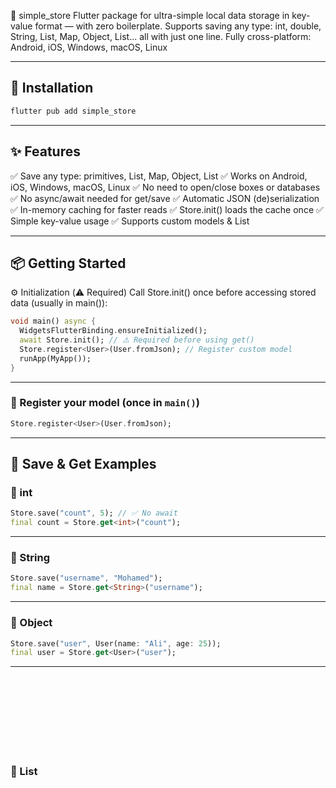 
🧠 simple_store
Flutter package for ultra-simple local data storage in key-value format — with zero boilerplate.
Supports saving any type: int, double, String, List, Map, Object, List<Object>... all with just one line.
Fully cross-platform: Android, iOS, Windows, macOS, Linux


---

## 🚀 Installation

```bash
flutter pub add simple_store
```

---

## ✨ Features
✅ Save any type: primitives, List, Map, Object, List<Object>
✅ Works on Android, iOS, Windows, macOS, Linux
✅ No need to open/close boxes or databases
✅ No async/await needed for get/save
✅ Automatic JSON (de)serialization
✅ In-memory caching for faster reads
✅ Store.init() loads the cache once
✅ Simple key-value usage
✅ Supports custom models & List<CustomModel>


---

## 📦 Getting Started

⚙️ Initialization (⚠️ Required)
Call Store.init() once before accessing stored data (usually in main()):

```dart
void main() async {
  WidgetsFlutterBinding.ensureInitialized();
  await Store.init(); // ⚠️ Required before using get()
  Store.register<User>(User.fromJson); // Register custom model
  runApp(MyApp());
}

```

---



### 🔐 Register your model (once in `main()`)

```dart
Store.register<User>(User.fromJson);
```

---

## 💾 Save & Get Examples

### 🔢 int

```dart
Store.save("count", 5); // ✅ No await
final count = Store.get<int>("count");

```

---

### 📝 String

```dart
Store.save("username", "Mohamed");
final name = Store.get<String>("username");

```

---

### 👤 Object

```dart
Store.save("user", User(name: "Ali", age: 25));
final user = Store.get<User>("user");

```

---

### 👥 List<Object>

```dart
Store.save("users", [User(...), User(...)]);
// You must use getList to deserialize list:
final users = Store.getList<User>("users");

```

---

### ❌ Delete a specific key

```dart
Store.delete("username");
```

---

### 🧹 Clear all data

```dart
Store.clear();
```

---

### 🔍 Check if key exists

```dart
final hasUser = Store.contains("user");
```

---

## 📘 Example Model

```dart
class User {
  final String name;
  final int age;

  User({required this.name, required this.age});

  factory User.fromJson(Map<String, dynamic> json) =>
      User(name: json['name'], age: json['age']);

  Map<String, dynamic> toJson() => {
    'name': name,
    'age': age,
  };
}
```

---

## 🖥 Platform Paths

| Platform | Storage Path |
|----------|---------------|
| Android/iOS | App Documents Directory |
| Windows | %APPDATA%\SimpleStore\store.json |
| macOS/Linux | .simple_store/store.json in project path |

---

## 👨‍💻 Author

**Mohamed Zebib**  
Developed with ❤️ for simplicity and speed.

---

## 📄 License

MIT © Mohamed Zebib
